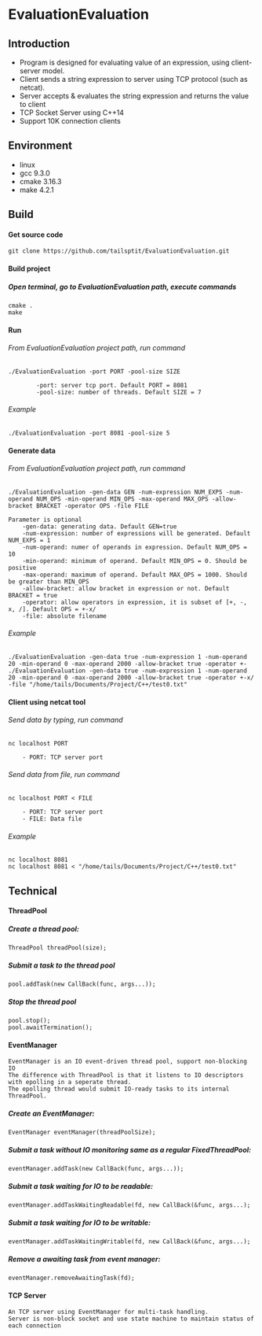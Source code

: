 # EvaluationEvaluation

## Introduction
- Program is designed for evaluating value of an expression, using client-server model.
- Client sends a string expression to server using TCP protocol (such as netcat). 
- Server accepts & evaluates the string expression and returns the value to client  
- TCP Socket Server using C++14
- Support 10K connection clients

## Environment
- linux
- gcc 9.3.0
- cmake 3.16.3
- make 4.2.1

## Build
#### Get source code
    git clone https://github.com/tailsptit/EvaluationEvaluation.git
#### Build project
##### Open terminal, go to EvaluationEvaluation path, execute commands
    cmake .
    make

#### Run
###### From EvaluationEvaluation project path, run command
    ./EvaluationEvaluation -port PORT -pool-size SIZE
            
            -port: server tcp port. Default PORT = 8081
            -pool-size: number of threads. Default SIZE = 7       
###### Example
    ./EvaluationEvaluation -port 8081 -pool-size 5
    
#### Generate data
###### From EvaluationEvaluation project path, run command
    ./EvaluationEvaluation -gen-data GEN -num-expression NUM_EXPS -num-operand NUM_OPS -min-operand MIN_OPS -max-operand MAX_OPS -allow-bracket BRACKET -operator OPS -file FILE  
        
    Parameter is optional
        -gen-data: generating data. Default GEN=true
        -num-expression: number of expressions will be generated. Default NUM_EXPS = 1
        -num-operand: numer of operands in expression. Default NUM_OPS = 10
        -min-operand: minimum of operand. Default MIN_OPS = 0. Should be positive
        -max-operand: maximum of operand. Default MAX_OPS = 1000. Should be greater than MIN_OPS 
        -allow-bracket: allow bracket in expression or not. Default BRACKET = true
        -operator: allow operators in expression, it is subset of [+, -, x, /]. Default OPS = +-x/
        -file: absolute filename
###### Example
    ./EvaluationEvaluation -gen-data true -num-expression 1 -num-operand 20 -min-operand 0 -max-operand 2000 -allow-bracket true -operator +-
    ./EvaluationEvaluation -gen-data true -num-expression 1 -num-operand 20 -min-operand 0 -max-operand 2000 -allow-bracket true -operator +-x/ -file "/home/tails/Documents/Project/C++/test0.txt"  

#### Client using netcat tool
###### Send data by typing, run command
    nc localhost PORT
        
        - PORT: TCP server port
###### Send data from file, run command
    nc localhost PORT < FILE
        
        - PORT: TCP server port
        - FILE: Data file
               
###### Example
    nc localhost 8081
    nc localhost 8081 < "/home/tails/Documents/Project/C++/test0.txt"

## Technical
#### ThreadPool
##### Create a thread pool:
    ThreadPool threadPool(size);

##### Submit a task to the thread pool
    pool.addTask(new CallBack(func, args...));

##### Stop the thread pool
    pool.stop();
    pool.awaitTermination();

#### EventManager
    EventManager is an IO event-driven thread pool, support non-blocking IO 
    The difference with ThreadPool is that it listens to IO descriptors with epolling in a seperate thread. 
    The epolling thread would submit IO-ready tasks to its internal ThreadPool. 

##### Create an EventManager:
    EventManager eventManager(threadPoolSize);

##### Submit a task without IO monitoring same as a regular FixedThreadPool:
    eventManager.addTask(new CallBack(func, args...));

##### Submit a task waiting for IO to be readable:
    eventManager.addTaskWaitingReadable(fd, new CallBack(&func, args...);

##### Submit a task waiting for IO to be writable:
    eventManager.addTaskWaitingWritable(fd, new CallBack(&func, args...);

##### Remove a awaiting task from event manager:
    eventManager.removeAwaitingTask(fd);

#### TCP Server
    An TCP server using EventManager for multi-task handling. 
    Server is non-block socket and use state machine to maintain status of each connection
    